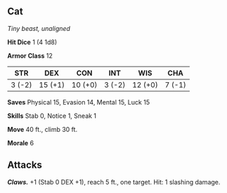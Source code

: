 ## Cat

*Tiny beast, unaligned*

**Hit Dice** 1 (4 1d8)

**Armor Class** 12

| STR     | DEX     | CON     | INT     | WIS     | CHA     |
|---------|---------|---------|---------|---------|---------|
|  3 (-2) | 15 (+1) | 10 (+0) |  3 (-2) | 12 (+0) |  7 (-1) |

**Saves** Physical 15, Evasion 14, Mental 15, Luck 15

**Skills** Stab 0, Notice 1, Sneak 1

**Move** 40 ft., climb 30 ft.

**Morale** 6

## Attacks

***Claws.*** +1 (Stab 0 DEX +1), reach 5 ft., one target. Hit: 1 slashing damage.

